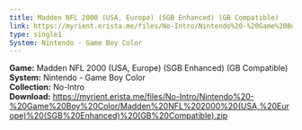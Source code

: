 ```yaml
---
title: Madden NFL 2000 (USA, Europe) (SGB Enhanced) (GB Compatible)
link: https://myrient.erista.me/files/No-Intro/Nintendo%20-%20Game%20Boy%20Color/Madden%20NFL%202000%20(USA,%20Europe)%20(SGB%20Enhanced)%20(GB%20Compatible).zip
type: single1
System: Nintendo - Game Boy Color
---
```

<b>Game:</b> Madden NFL 2000 (USA, Europe) (SGB Enhanced) (GB Compatible)<br>
<b>System:</b> Nintendo - Game Boy Color<br>
<b>Collection:</b> No-Intro<br>
<b>Download:</b> https://myrient.erista.me/files/No-Intro/Nintendo%20-%20Game%20Boy%20Color/Madden%20NFL%202000%20(USA,%20Europe)%20(SGB%20Enhanced)%20(GB%20Compatible).zip